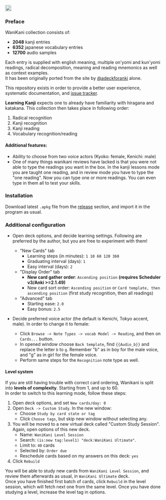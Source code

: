 [<img alt="crates.io" src="https://img.shields.io/discord/949898195377459240?color=5865f2&label=discord&logo=Discord&logoColor=fff&style=flat-square" height="20">](https://discord.gg/XC5wMPgW78)

### Preface
WaniKani collection consists of:
- **2048** kanji entries
- **6352** japanese vocabulary entries
- **12700** audio samples

Each entry is supplied with english meaning, multiple on'yomi and kun'yomi readings, radical decomposition, meaning and reading mnemonics
as well as context examples.  
It has been originally ported from the site by 
[@adeckforanki](https://www.reddit.com/user/adeckforanki/) alone.

This repository exists in order to provide a better user experience, systematic documentation,
and [issue tracker](https://github.com/FredericaBernkastel/WaniKani/issues).

**Learning Kanji** expects one to already have familiarity with hiragana and katakana. 
This collection then takes place in following order:
1. Radical recognition
1. Kanji recognition
1. Kanji reading
1. Vocabulary recognition/reading

#### Additional features:
- Ability to choose from two voice actors (Kyoko: female, Kenichi: male)
- One of many things wanikani reviews have lacked is that you were not able to type the 
  readings you want in the box. In the kanji lessons mode you are taught one reading,
  and in review mode you have to type the "one reading". 
  Now you can type one or more readings. You can even type in them all to test your skills.
  
### Installation
Download latest `.apkg` file from the [release](https://github.com/FredericaBernkastel/WaniKani/releases) section, and import it in the program as usual.

### Additional configuration
- Open deck options, and decide learning settings. Following are preferred by the author,
  but you are free to experiment with them!
  - "New Cards" tab
    - Learning steps (in minutes): `1 10 60 120 360`
    - Graduating interval (days): `1`
    - Easy interval (days): `2`
  - "Display Order" tab
    - **New card gather order**: `Ascending position` **(requires Scheduler v3/Anki >=2.1.49)**
    - New card sort order: `Ascending position` or `Card template, then ascending position` (first study recognition, then all readings)
  - "Advanced" tab
    - Starting ease: `2.0`
    - Easy bonus: `2.5`
    
- Decide preferred voice actor (the default is Kenichi, Tokyo accent, male). 
  In order to change it to female:
  - Click `Browse -> Note Types -> vocab Model -> Reading`, and then on `Cards...` button.
  - In opened window choose `Back template`, find `{{Audio_b}}` and replace the 
    letter `b` to `g`. Remember "b" as in boy for the male voice, and "g" as in girl for 
    the female voice.
  - Perform same steps for the `Recognition` note type as well.

#### Level system
If you are still having trouble with correct card ordering, Wanikani is split into **levels of complexity**. Starting from 1, and up to 60.  
In order to switch to this learning mode, follow these steps:
1. Open deck options, and set `New cards/day: 0`
1. Open `Deck -> Custom Study`. In the new window:
    - Choose `Study by card state or tag`
    - Click `Choose tags`, but skip new window without selecting any.
1. You will be moved to a new virtual deck called "Custom Study Session". Again, open options of this new deck.
    - Name: `WaniKani Level Session`
    - Search: `(is:new tag:level1) "deck:WaniKani Ultimate"`.
    - Limit to: `40` cards
    - Selected by: `Order due`
    - Reschedule cards based on my answers on this deck: `yes`
1. Click `Rebuild`

You will be able to study new cards from `WaniKani Level Session`, and review them afterwards as usual, in `WaniKani Ultimate` deck.  
Once you have finished first batch of cards, click `Rebuild` in the level session, which will fetch next one from the same level. Once you have done studying a level, increase the level tag in options.
